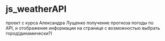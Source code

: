 # js_weatherAPI
 проект с курса Александра Лущенко
получение прогноза погоды по API, и отображение информации на странице с возможностью выбрать город(динамически?)

